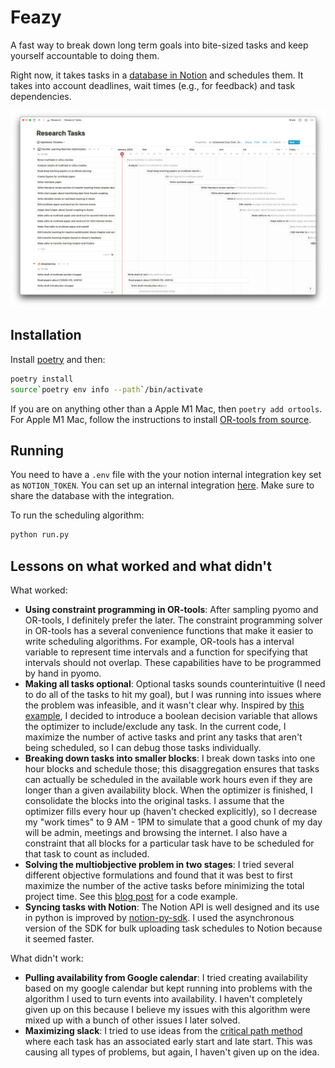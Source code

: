 # Feazy

A fast way to break down long term goals into bite-sized tasks and keep yourself accountable to doing them.

Right now, it takes tasks in a [database in Notion](https://www.notion.so/kobifelton/89357b5cf7c749d6872a32636375b064?v=8d62d65e02754fbe84e94b2789d55e68) and schedules them. It takes into account deadlines, wait times (e.g., for feedback) and task dependencies.

![notion tasks](static/schedule_notion.png)


## Installation

Install [poetry](https://python-poetry.org/) and then: 

```bash
poetry install
source`poetry env info --path`/bin/activate
```

If you are on anything other than a Apple M1 Mac, then ```poetry add ortools```. For Apple M1 Mac, follow the instructions to install [OR-tools from source](https://github.com/google/or-tools/issues/2722#issuecomment-1028221798).

## Running

You need to have a `.env` file with the your notion internal integration key set as `NOTION_TOKEN`. You can set up an internal integration [here](https://www.notion.so/my-integrations). Make sure to share the database with the integration.

To run the scheduling algorithm:

```bash
python run.py
```

## Lessons on what worked and what didn't

What worked:
* **Using constraint programming in OR-tools**: After sampling pyomo and OR-tools, I definitely prefer the later. The constraint programming solver in OR-tools has a several convenience functions that make it easier to write scheduling algorithms. For example, OR-tools has a interval variable to represent time intervals and a function for specifying that intervals should not overlap. These capabilities have to be programmed by hand in pyomo.
* **Making all tasks optional**: Optional tasks sounds counterintuitive (I need to do all of the tasks to hit my goal), but I was running into issues where the problem was infeasible, and it wasn't clear why. Inspired by [this example](https://github.com/google/or-tools/blob/stable/ortools/sat/doc/scheduling.md#ranking-tasks-in-a-disjunctive-resource), I decided to introduce a boolean decision variable that allows the optimizer to include/exclude any task. In the current code, I maximize the number of active tasks and print any tasks that aren't being scheduled, so I can debug those tasks individually.
* **Breaking down tasks into smaller blocks**: I break down tasks into one hour blocks and schedule those; this disaggregation ensures that tasks can actually be scheduled in the available work hours even if they are longer than a given availability block. When the optimizer is finished, I consolidate the blocks into the original tasks. I assume that the optimizer fills every hour  up  (haven't checked explicitly), so I decrease my "work times" to 9 AM - 1PM to simulate that a good chunk of my day will be admin, meetings and browsing the internet. I also have a constraint that all blocks for a particular task have to be scheduled for that task to count as included.
* **Solving the multiobjective problem in two stages**: I tried several different objective formulations and found that it was best to first maximize the number of the active tasks before minimizing the total project time. See this [blog post](https://www.xiang.dev/cp-sat/#multiobjective-optimization) for a code example.
* **Syncing tasks with Notion**: The Notion API is well designed and its use in python is improved by [notion-py-sdk](https://github.com/ramnes/notion-sdk-py). I used the asynchronous version of the SDK for bulk uploading task schedules to Notion because it seemed faster.

What didn't work:
* **Pulling availability from Google calendar**: I tried creating availability based on my google calendar but kept running into problems with the algorithm I used to turn events into availability. I haven't completely given up on this because I believe my issues with this algorithm were mixed up with a bunch of other issues I later solved.
* **Maximizing slack**: I tried to use ideas from the [critical path method](https://en.wikipedia.org/wiki/Critical_path_method) where each task has an associated early start and late start. This was causing all types of problems, but again, I haven't given up on the idea.